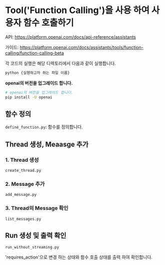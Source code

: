 # Tool('Function Calling')을 사용 하여 사용자 함수 호출하기

API: <https://platform.openai.com/docs/api-reference/assistants>

가이드: <https://platform.openai.com/docs/assistants/tools/function-calling/function-calling-beta>

각 코드의 실행은 해당 디렉토리에서 다음과 같이 실행합니다.

```bash
python {실행하고자 하는 파일 이름}
```

**openai의 버전을 업그레이드 합니다.**

```bash
# openai의 버전을 업그레이드 합니다.
pip install -U openai
```

## 함수 정의

`define_function.py`: 함수를 정의합니다.

## Thread 생성, Meaasge 추가

### 1. Thread 생성

`create_thread.py`

### 2. Message 추가

`add_message.py`

### 3. Thread의 Message 확인

`list_messages.py`

## Run 생성 및 출력 확인

`run_without_streaming.py`

'requires_action'으로 변경 하는 상태와 함수 호출 상태를 출력 하여 확인합니다.
